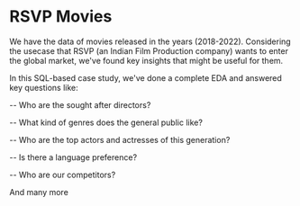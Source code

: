 # RSVP Movies

We have the data of movies released in the years (2018-2022). Considering the usecase that RSVP (an Indian Film Production company) wants to enter the global market, we've found key insights that might be useful for them.

In this SQL-based case study, we've done a complete EDA and answered key questions like:

-- Who are the sought after directors? 

-- What kind of genres does the general public like?

-- Who are the top actors and actresses of this generation?

-- Is there a language preference?

-- Who are our competitors?

And many more




